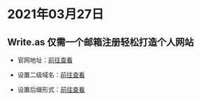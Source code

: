 # 2021年03月27日

## Write.as 仅需一个邮箱注册轻松打造个人网站

- 官网地址：[前往查看](https://write.as)

- 设置二级域名：[前往查看](https://wds.writeas.com)

- 设置后缀形式：[前往查看](https://writeas.com/wds)
